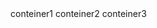 <!DOCTYPE html>
<html lang="pt">
<head>
    <meta charset="UTF-8">
    <link rel="stylesheet" href="styles.css">
    <title>Título da página</title>
</head>
<body>
    <conteiner class="adidas">conteiner1</conteiner>
    <conteiner class="adidas">conteiner2</conteiner>
    <conteiner class="adidas">conteiner3</conteiner>
</body>
</html>